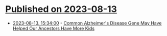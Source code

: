 # [Published on 2023-08-13](index.md)

* [2023-08-13, 15:34:00](https://science.slashdot.org/story/23/08/12/1942234/common-alzheimers-disease-gene-may-have-helped-our-ancestors-have-more-kids?utm_source=rss1.0mainlinkanon&utm_medium=feed) - [Common Alzheimer's Disease Gene May Have Helped Our Ancestors Have More Kids](https://science.slashdot.org/story/23/08/12/1942234/common-alzheimers-disease-gene-may-have-helped-our-ancestors-have-more-kids?utm_source=rss1.0mainlinkanon&utm_medium=feed)
